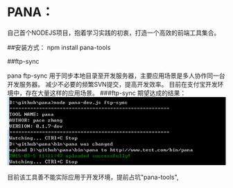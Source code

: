 # PANA：
自己首个NODEJS项目，抱着学习实践的初衷，打造一个高效的前端工具集合。

##安装方式：
      npm install pana-tools

##ftp-sync

pana ftp-sync 用于同步本地目录至开发服务器，主要应用场景是多人协作同一台开发服务器。
减少不必要的频繁SVN提交，提高开发效率。
目前在支付宝开发环境中，存在大量这样的应用场景。
###ftp-sync 期望达成的结果：
![ftp-sync](https://raw.githubusercontent.com/pacez/pana/master/doc/ftp-sync.png)

目前该工具善不能实际应用于开发环境，提前占坑"pana-tools",
